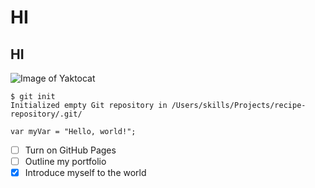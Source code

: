 # HI
## HI
![Image of Yaktocat](https://octodex.github.com/images/yaktocat.png)
```
$ git init
Initialized empty Git repository in /Users/skills/Projects/recipe-repository/.git/
```
```
var myVar = "Hello, world!";
```

- [ ] Turn on GitHub Pages
- [ ] Outline my portfolio
- [x] Introduce myself to the world
